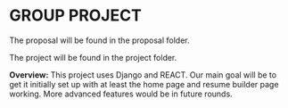 GROUP PROJECT
============

The proposal will be found in the proposal folder.

The project will be found in the project folder.


**Overview:**
This project uses Django and REACT. Our main goal will be to get it initially set up with at least the home page and resume builder page working. More advanced features would be in future rounds.
